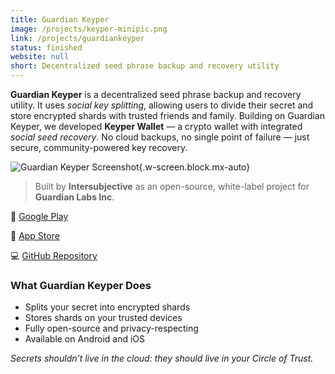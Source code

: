 ```yaml
---
title: Guardian Keyper
image: /projects/keyper-minipic.png
link: /projects/guardiankeyper
status: finished
website: null
short: Decentralized seed phrase backup and recovery utility
---
```


**Guardian Keyper** is a decentralized seed phrase backup and recovery utility. It uses *social key splitting*, allowing users to divide their secret and store encrypted shards with trusted friends and family. Building on Guardian Keyper, we developed **Keyper Wallet** — a crypto wallet with integrated *social seed recovery*.
No cloud backups, no single point of failure — just secure, community-powered key recovery.

![Guardian Keyper Screenshot](/projects/keyper.png){.w-screen.block.mx-auto}

> Built by **Intersubjective** as an open-source, white-label project for **Guardian Labs Inc**.

📲 [Google Play](https://play.google.com/store/apps/details?id=com.guardianlabs.keyper\&pcampaignid=web_share)

📲 [App Store](https://apps.apple.com/us/app/guardian-keyper/id1637977332)

💻 [GitHub Repository](https://github.com/GuardianLabs/guardian-keyper)

### What Guardian Keyper Does

- Splits your secret into encrypted shards
- Stores shards on your trusted devices
- Fully open-source and privacy-respecting
- Available on Android and iOS

*Secrets shouldn’t live in the cloud: they should live in your Circle of Trust.*
